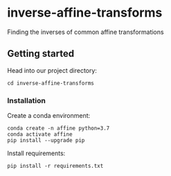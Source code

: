 # inverse-affine-transforms
Finding the inverses of common affine transformations


## Getting started

Head into our project directory:

```
cd inverse-affine-transforms
```

### Installation

Create a conda environment:
```
conda create -n affine python=3.7
conda activate affine
pip install --upgrade pip
```

Install requirements:
```
pip install -r requirements.txt
```